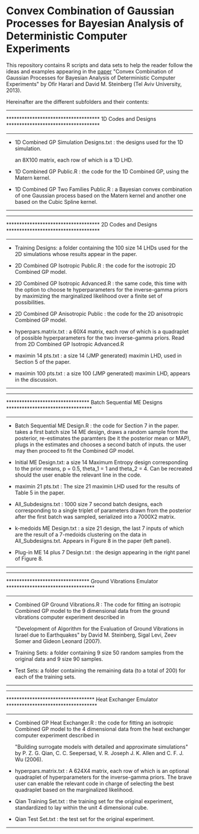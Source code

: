 # Convex Combination of Gaussian Processes for Bayesian Analysis of Deterministic Computer Experiments

This repository contains R scripts and data sets to help the reader follow the ideas and examples appearing in the [paper](https://drive.google.com/file/d/19rzOfv4Zwhyv-cIdWWo09OwXmszR-TNV/view?usp=drive_link) "Convex Combination of Gaussian Processes for Bayesian Analysis of Deterministic Computer Experiments" by Ofir Harari and David M. Steinberg (Tel Aviv University, 2013).


Hereinafter are the different subfolders and their contents:


**********************************************************************************************
************************************ 1D Codes and Designs ************************************
**********************************************************************************************

- 1D Combined GP Simulation Designs.txt : the designs used for the 1D simulation.

  an 8X100 matrix, each row of which is a 1D LHD.


- 1D Combined GP Public.R : the code for the 1D Combined GP, using the Matern kernel.


- 1D Combined GP Two Families Public.R : a Bayesian convex combination of one Gaussian 
  process based on the Matern kernel and another one based on the Cubic Spline kernel.

**********************************************************************************************




**********************************************************************************************
************************************ 2D Codes and Designs ************************************
**********************************************************************************************

- Training Designs: a folder containing the 100 size 14 LHDs used for the 2D 
  simulations whose results appear in the paper.

- 2D Combined GP Isotropic Public.R : the code for the isotropic 2D Combined GP model.

- 2D Combined GP Isotropic Advanced.R : the same code, this time with the option to 
  choose te hyperparameters for the inverse-gamma priors by maximizing the marginalized 
  likelihood over a finite set of possibilities.

- 2D Combined GP Anisotropic Public : the code for the 2D anisotropic Combined GP model.

- hyperpars.matrix.txt : a 60X4 matrix, each row of which is a quadraplet of possible 
  hyperparameters for the two inverse-gamma priors. Read from 
  2D Combined GP Isotropic Advanced.R

- maximin 14 pts.txt : a size 14 (JMP generated) maximin LHD, used in Section 5 of the paper.

- maximin 100 pts.txt : a size 100 (JMP generated) maximin LHD, appears in the discussion.

**********************************************************************************************




**********************************************************************************************
******************************** Batch Sequential ME Designs *********************************
**********************************************************************************************

- Batch Sequential ME Design.R : the code for Section 7 in the paper. takes a first batch size
  14 ME design, draws a random sample from the posterior, re-estimates the paramters (be it
  the posterior mean or MAP), plugs in the estimates and chooses a second batch of inputs. the
  user may then proceed to fit the Combined GP model.

- Initial ME Design.txt: a size 14 Maximum Entropy design corresponding to the prior means,
  p = 0.5, theta_1 = 1 and theta_2 = 4. Can be recreated should the user enable the
  relevant line in the code.	

- maximin 21 pts.txt : The size 21 maximin LHD used for the results of Table 5 in the paper.

- All_Subdesigns.txt : 1000 size 7 second batch designs, each corresponding to a single triplet 
  of parameters drawn from the posterior after the first batch was sampled, serialized into a 
  7000X2 matrix.
  
- k-medoids ME Design.txt : a size 21 design, the last 7 inputs of which are the result of a
  7-medoids clustering on the data in All_Subdesigns.txt. Appears in Figure 8 in the paper 
  (left panel).

- Plug-in ME 14 plus 7 Design.txt : the design appearing in the right panel of Figure 8.

**********************************************************************************************




**********************************************************************************************
******************************** Ground Vibrations Emulator **********************************
**********************************************************************************************

- Combined GP Ground Vibrations.R : The code for fitting an isotropic Combined GP model to the
  9 dimensional data from the ground vibrations computer experiment described in

	"Development of Algorithm for the Evaluation of Ground Vibrations in Israel due to 
         Earthquakes" by David M. Steinberg, Sigal Levi, Zeev Somer and Gideon Leonard (2007).

- Training Sets: a folder containing 9 size 50 random samples from the original data and 9 
  size 90 samples.

- Test Sets: a folder containing the remaining data (to a total of 200) for each of the 
  training sets.

**********************************************************************************************




**********************************************************************************************
********************************** Heat Exchanger Emulator ***********************************
**********************************************************************************************

- Combined GP Heat Exchanger.R : the code for fitting an isotropic Combined GP model to the 4
  dimensional data from the heat exchanger computer experiment described in

  "Building surrogate models with detailed and approximate simulations" by P. Z. G. Qian, 
   C. C. Seepersad, V. R. Joseph J. K. Allen and C. F. J. Wu (2006).

- hyperpars.matrix.txt : A 624X4 matrix, each row of which is an optional quadraplet of 
  hyperparameters for the inverse-gamma priors. The brave user can enable the relevant code
  in charge of selecting the best quadraplet based on the marginalized likelihood.

 - Qian Training Set.txt : the training set for the original experiment, standardized to lay
   within the unit 4 dimensional cube.

- Qian Test Set.txt : the test set for the original experiment.

**********************************************************************************************
